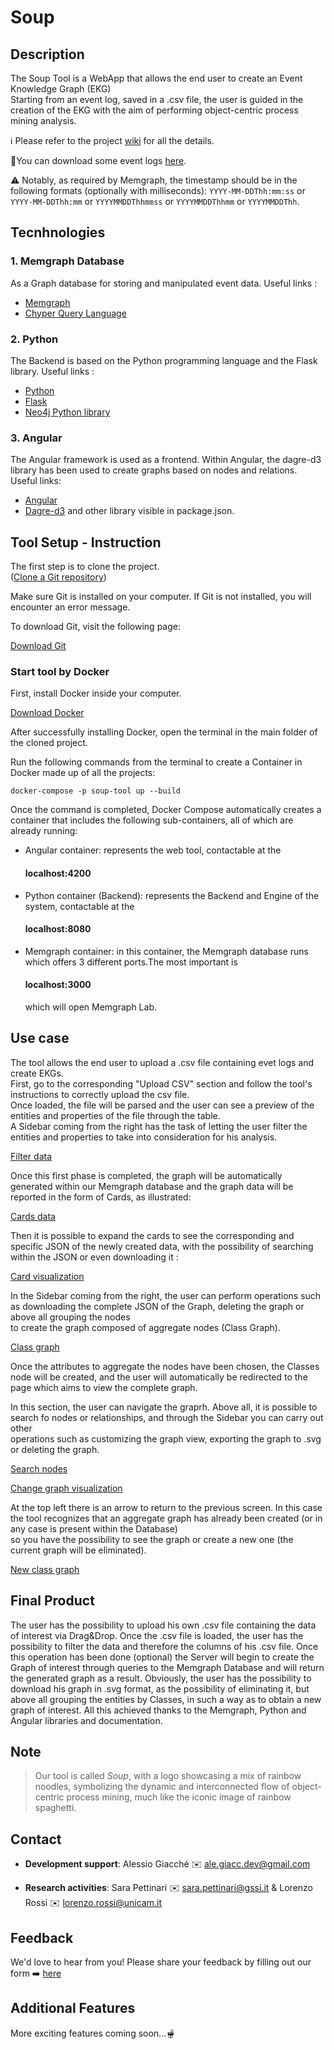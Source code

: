# Soup

## Description
The Soup Tool is a WebApp that allows the end user to create an Event Knowledge Graph (EKG) <br>
Starting from an event log, saved in a .csv file, the user is guided in the creation of the EKG with the aim of performing object-centric process mining analysis. <br>

ℹ Please refer to the project [wiki](https://bitbucket.org/proslabteam/soup/wiki/Home) for all the details.

📃You can download some event logs [here](https://bitbucket.org/proslabteam/soup-validation/src/main/).

⚠ Notably, as required by Memgraph, the timestamp should be in the following formats (optionally with milliseconds): `YYYY-MM-DDThh:mm:ss` or `YYYY-MM-DDThh:mm` or `YYYYMMDDThhmmss` or `YYYYMMDDThhmm` or `YYYYMMDDThh`.

## Tecnhnologies
### 1. Memgraph Database
As a Graph database for storing and manipulated event data.
Useful links : 
- [Memgraph](https://memgraph.com/)
- [Chyper Query Language](https://neo4j.com/product/cypher-graph-query-language/?utm_source=google&utm_medium=PaidSearch&utm_campaign=GDB&utm_content=EMEA-X-Awareness-GDB-Text&utm_term=cypher%20query%20language&gad_source=1&gclid=CjwKCAiA9ourBhAVEiwA3L5RFhfAegfrPme8ND2NcBymbz8fhWHLrDI-HbSaK5lhBIA0kp-iR8ZZgRoC47wQAvD_BwE)

### 2. Python
The Backend is based on the Python programming language and the Flask library.
Useful links : 
- [Python](https://www.python.org/)
- [Flask](https://flask.palletsprojects.com/en/3.0.x/)
- [Neo4j Python library](https://neo4j.com/developer/python/)

### 3. Angular
The Angular framework is used as a frontend. 
Within Angular, the dagre-d3 library has been used to create graphs based on nodes and relations.
Useful links: 
- [Angular](https://angular.io/)
- [Dagre-d3](https://www.npmjs.com/package/dagre-d3)
and other library visible in package.json.

## Tool Setup - Instruction

The first step is to clone the project. <br> ([Clone a Git repository](https://support.atlassian.com/bitbucket-cloud/docs/clone-a-git-repository/))<br>

Make sure Git is installed on your computer. If Git is not installed, you will encounter an error message.

To download Git, visit the following page:

[Download Git](https://git-scm.com/downloads)

### Start tool by Docker
First, install Docker inside your computer.

[Download Docker](https://www.docker.com/get-started/)

After successfully installing Docker, open the terminal in the main folder of the cloned project.

Run the following commands from the terminal to create a Container in Docker made up of all the projects:<br>

```
docker-compose -p soup-tool up --build
```

Once the command is completed, Docker Compose automatically creates a container that includes the following sub-containers, all of which are already running:
- Angular container: represents the web tool, contactable at the <h4>localhost:4200</h4>
- Python container (Backend): represents the Backend and Engine of the system, contactable at the <h4>localhost:8080</h4>
- Memgraph container: in this container, the Memgraph database runs which offers 3 different ports.The most important is <h4>localhost:3000</h4>which will open Memgraph Lab.



## Use case
The tool allows the end user to upload a .csv file containing evet logs and create EKGs. <br>
First, go to the corresponding "Upload CSV" section and follow the tool's instructions to correctly upload the csv file. <br>
Once loaded, the file will be parsed and the user can see a preview of the entities and properties of the file through the table. <br>
A Sidebar coming from the right has the task of letting the user filter the entities and properties to take into consideration for his analysis.<br>

[Filter data](https://bitbucket.org/proslabteam/soup/raw/c4753811b425eb364664e811c11c984a1b51c275/ekg_screenshots/screen1.png)

Once this first phase is completed, the graph will be automatically generated within our Memgraph database and the graph data will be reported in the form of Cards, as illustrated:

[Cards data](https://bitbucket.org/proslabteam/soup/raw/c4753811b425eb364664e811c11c984a1b51c275/ekg_screenshots/screen2.png)

Then it is possible to expand the cards to see the corresponding and specific JSON of the newly created data, with the possibility of searching within the JSON or even downloading it : 

[Card visualization](https://bitbucket.org/proslabteam/soup/raw/c4753811b425eb364664e811c11c984a1b51c275/ekg_screenshots/screen3.png)

In the Sidebar coming from the right, the user can perform operations such as downloading the complete JSON of the Graph, deleting the graph or above all grouping the nodes <br> 
to create the graph composed of aggregate nodes (Class Graph). 

[Class graph](https://bitbucket.org/proslabteam/soup/raw/c4753811b425eb364664e811c11c984a1b51c275/ekg_screenshots/screen4.png)

Once the attributes to aggregate the nodes have been chosen, the Classes node will be created, and the user will automatically be redirected to the page which aims to view the complete graph. 

In this section, the user can navigate the graprh. Above all, it is possible to search fo nodes or relationships, and through the Sidebar you can carry out other <br> 
operations such as customizing the graph view, exporting the graph to .svg or deleting the graph.

[Search nodes](https://bitbucket.org/proslabteam/soup/raw/c4753811b425eb364664e811c11c984a1b51c275/ekg_screenshots/screen5.png)

[Change graph visualization](https://bitbucket.org/proslabteam/soup/raw/c4753811b425eb364664e811c11c984a1b51c275/ekg_screenshots/screen6.png)

At the top left there is an arrow to return to the previous screen. In this case the tool recognizes that an aggregate graph has already been created (or in any case is present within the Database)<br> 
so you have the possibility to see the graph or create a new one (the current graph will be eliminated).

[New class graph](https://bitbucket.org/proslabteam/soup/raw/c4753811b425eb364664e811c11c984a1b51c275/ekg_screenshots/screen7.png)


## Final Product
The user has the possibility to upload his own .csv file containing the data of interest via Drag&Drop. 
Once the .csv file is loaded, the user has the possibility to filter the data and therefore the columns of his .csv file.
Once this operation has been done (optional) the Server will begin to create the Graph of interest through queries to the Memgraph Database and will return the generated graph as a result. Obviously, the user has the possibility to download his graph in .svg format, as the possibility of eliminating it, but above all grouping the entities by Classes, in such a way as to obtain a new graph of interest.
All this achieved thanks to the Memgraph, Python and Angular libraries and documentation.

## Note
> Our tool is called _Soup_, with a logo showcasing a mix of rainbow noodles, symbolizing the dynamic and interconnected flow of object-centric process mining, much like the iconic image of rainbow spaghetti.

## Contact
* **Development support**: Alessio Giacché ✉️ ale.giacc.dev@gmail.com

* **Research activities**: Sara Pettinari ✉️ sara.pettinari@gssi.it & Lorenzo Rossi ✉️ lorenzo.rossi@unicam.it


## Feedback
We'd love to hear from you! Please share your feedback by filling out our form ➡️ [here](https://forms.gle/nBgZTeaDefTaYYkk9)


## Additional Features
More exciting features coming soon...🫕

